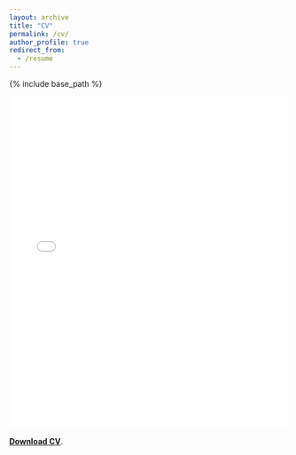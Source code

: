 ```yaml
---
layout: archive
title: "CV"
permalink: /cv/
author_profile: true
redirect_from:
  - /resume
---
```

{% include base_path %}

<!-- Education
======
* Ph.D. in Atmospheric Sciences, Purdue University, 2026 (expected)
* M.Tech. Atmospheric Sciences, Savitribai Phule Pune University, 2021
* B.E. Mechanical, University of Kashmir, 2018

Research experience
======
* **Ph.D. Topic**
  * Tornadoes in Quasilinear Convective Systems  
  * Supervisor: Prof. Dr. Dan Dawson
  
* **M. Tech Thesis**
  * Title: Characterization of hourly derived radar-based quantitative precipitation estimation of extreme rainfall events
  * Indian Institute of Tropical Meteorology (IITM), Pune
  * Supervisor: Dr. M.C.R. Kalapureddy

* **Oral Presentations**
  * INTROMET 2021: Radar-based quantitative precipitation estimation
  * Seventh WMO International Workshop on Monsoons (IWM-7): PyScanCf Introduction

* **Poster Presentations**
  * Seventh WMO International Workshop on Monsoons (IWM-7): PyScanCf Poster [(Link)](https://nwp.imd.gov.in/IWM-7/upload/97_Syed%20Hamid%20Ali_poster_IWM7_e-Python_Toolkit_PYSCANCF.pdf) (online)
  * ICCP 2021 & 10th International Cloud Modeling Workshop [(Link)](https://iccp2021.ipostersessions.com/Default.aspx?s=06-95-0D-06-CE-83-AE-82-1F-38-DA-09-F6-C7-C9-81), IITM Pune (online)
    * Radar-Based Quantitative Precipitation Estimation in Western Ghats
	* Midwest Student Conference on Atmospheric Research 2021 [(Link)](https://atmos.illinois.edu/document/34), University of Illinois (online)
  
Skills
======
* **Software Development**
  * PyScanCf - The library for handling IMD radar data [(Link)](https://github.com/syedhamidali/PyScanCf)
* **Programming**
  * Python, IPyParallel, Dask Parallel, Parallel netCDF, MATLAB, FORTRAN 90/95
  * Frequently using:
   * PyScanCf, Py-ART, Xarray, Wradlib, Scipy, Pandas, Sklearn, PyTorch, Tensorflow, Geopandas, Metpy, etc.

* **Visualization and Statistics**
  * Ferret, Climate Data Operators (CDO), Origin.
* **Supercomputing**
  * Purdue's Bell Cluster, IITM’s HPC Pratyush and HPC Aditya
* **Experience in:**
   * Radar Volume Scan Datasets (vol, Cf-Radial), Disdrometer, Raingauge, MRR
  * Satellite Observations
      * TRMM, GPM (L2, L3, IMERG), INSAT3D, SRTM
  * Reanalysis/Model datasets
      * MRMS, NCAR Reanalysis, ERA-5, ERSST-V5, ERA40, ERA-INTERIM, WRF, GPCP, IMDAA

Publications
======
  <ul>{% for post in site.publications %}
    {% include archive-single-cv.html %}
  {% endfor %}</ul>

Courses/Certifications
======
  * Machine Learning by Stanford University	Coursera, Nov 2020
  * Understanding and Visualizing Data with Python	Coursera, Oct 2020
  * Data Analysis with python, IBM 	Coursera, Sep 2020
  * Python for Data Science, IBM	Coursera, Sep 2020
  * Python for Everybody by University of Michigan	Coursera, Sep 2020
  * Course on Computer Concepts	NIELIT, Jul 2017
  * Course in C/C++	DOEACC, May 2011

Workshops & Seminars
======
  * Basics of Satellite Meteorology at Space Application Center, ISRO	Online Dec 2020
  * From the Byte to Service: Trans-disciplinary Climate Research	IITM, Feb 2020
  * National Information System for Climate and Environment Studies and its Activities, NRSC ISRO & IITM Pune	IITM, Jan 2020
  * Seminar on Clouds in Cyclones	SPPU, Apr 2020  
  * Seminar on Photosphere	SPPU, Nov 2019  
  * Seminar on Cyber Security	SPPU, Oct 2019  
  * Seminar on Autonomous Vehicles	KU, July 2017

Awards
======
  * Merit cum means scholarship – Ministry of Minority Affairs, Govt of India.	2014 – 2017 & 2019 – 2021

Volunteering
======
  * Volunteered in Annual Monsoon Workshop hosted by Indian Meteorological Society, Pune Chapter	Pune, Feb 2020
  * Regular career counselling in rural and remote areas of Kashmir Valley

Languages
====== 
  * Kashmiri, English, Urdu, & Hindi -->

<iframe src="/files/pdf/Nishant-CV.pdf" width="100%" height="600" frameborder="no" border="0" marginwidth="0" marginheight="0"></iframe>

[**Download CV**](/files/pdf/Nishant-CV.pdf).
